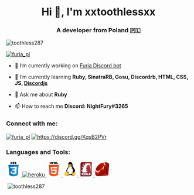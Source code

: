 <h1 align="center">Hi 👋, I'm xxtoothlessxx</h1>
<h3 align="center">A developer from Poland 🇵🇱</h3>

<p align="left"> <img src="https://komarev.com/ghpvc/?username=toothless287&label=Profile%20views&color=0e75b6&style=flat" alt="toothless287" /> </p>

<p align="left"> <a href="https://twitter.com/furia_pl" target="blank"><img src="https://img.shields.io/twitter/follow/furia_pl?logo=twitter&style=for-the-badge" alt="furia_pl" /></a> </p>

- 🔭 I’m currently working on [Furia Discord bot](https://github.com/Toothless287/TheNightFuryBOT)

- 🌱 I’m currently learning **Ruby, SinatraRB, Gosu, Discordrb, HTML, CSS, JS, [Discordjs](http://discord.js.org)**

- 💬 Ask me about **Ruby**

- 📫 How to reach me **Discord: NightFury#3265**

<h3 align="left">Connect with me:</h3>
<p align="left">
<a href="https://twitter.com/furia_pl" target="blank"><img align="center" src="https://raw.githubusercontent.com/rahuldkjain/github-profile-readme-generator/neutral-icons/src/images/icons/Social/twitter.svg" alt="furia_pl" height="30" width="40" /></a>
<a href="https://discord.gg/https://discord.gg/KqsB2PVr" target="blank"><img align="center" src="https://raw.githubusercontent.com/rahuldkjain/github-profile-readme-generator/neutral-icons/src/images/icons/Social/discord.svg" alt="https://discord.gg/KqsB2PVr" height="30" width="40" /></a>
</p>

<h3 align="left">Languages and Tools:</h3>
<p align="left"> <a href="https://www.w3schools.com/css/" target="_blank"> <img src="https://raw.githubusercontent.com/devicons/devicon/master/icons/css3/css3-original-wordmark.svg" alt="css3" width="40" height="40"/> </a> <a href="https://heroku.com" target="_blank"> <img src="https://www.vectorlogo.zone/logos/heroku/heroku-icon.svg" alt="heroku" width="40" height="40"/> </a> <a href="https://www.w3.org/html/" target="_blank"> <img src="https://raw.githubusercontent.com/devicons/devicon/master/icons/html5/html5-original-wordmark.svg" alt="html5" width="40" height="40"/> </a> <a href="https://www.linux.org/" target="_blank"> <img src="https://raw.githubusercontent.com/devicons/devicon/master/icons/linux/linux-original.svg" alt="linux" width="40" height="40"/> </a> <a href="https://rubyonrails.org" target="_blank"> <img src="https://raw.githubusercontent.com/devicons/devicon/master/icons/rails/rails-original-wordmark.svg" alt="rails" width="40" height="40"/> </a> <a href="https://www.ruby-lang.org/en/" target="_blank"> <img src="https://raw.githubusercontent.com/devicons/devicon/master/icons/ruby/ruby-original.svg" alt="ruby" width="40" height="40"/> </a> </p>

<p>&nbsp;<img align="center" src="https://github-readme-stats.vercel.app/api?username=ThePolishNightFuryDEV&show_icons=true&locale=en" alt="toothless287" /></p>

